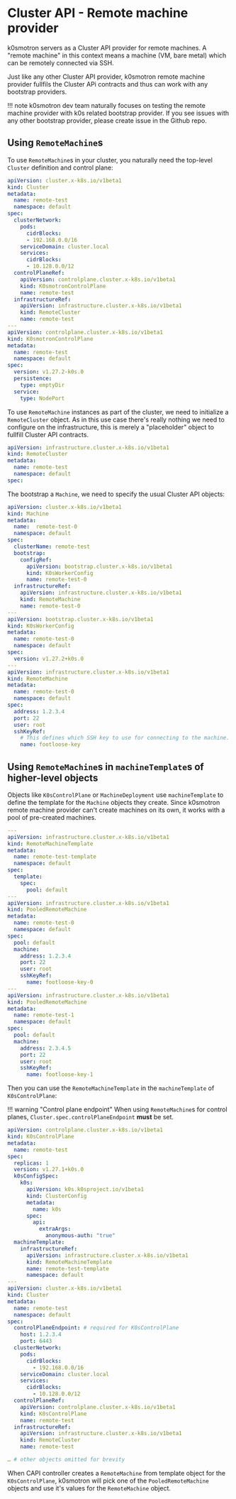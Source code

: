 # Cluster API - Remote machine provider

k0smotron servers as a Cluster API provider for remote machines. A "remote machine" in this context means a machine (VM, bare metal) which can be remotely connected via SSH.

Just like any other Cluster API provider, k0smotron remote machine provider fullfils the Cluster APi contracts and thus can work with any bootstrap providers.

!!! note
    k0smotron dev team naturally focuses on testing the remote machine provider with k0s related bootstrap provider. If you see issues with any other bootstrap provider, please create issue in the Github repo.

## Using `RemoteMachine`s

To use `RemoteMachine`s in your cluster, you naturally need the top-level `Cluster` definition and control plane:

```yaml
apiVersion: cluster.x-k8s.io/v1beta1
kind: Cluster
metadata:
  name: remote-test
  namespace: default
spec:
  clusterNetwork:
    pods:
      cidrBlocks:
      - 192.168.0.0/16
    serviceDomain: cluster.local
    services:
      cidrBlocks:
      - 10.128.0.0/12
  controlPlaneRef:
    apiVersion: controlplane.cluster.x-k8s.io/v1beta1
    kind: K0smotronControlPlane
    name: remote-test
  infrastructureRef:
    apiVersion: infrastructure.cluster.x-k8s.io/v1beta1
    kind: RemoteCluster
    name: remote-test
---
apiVersion: controlplane.cluster.x-k8s.io/v1beta1
kind: K0smotronControlPlane
metadata:
  name: remote-test
  namespace: default
spec:
  version: v1.27.2-k0s.0
  persistence:
    type: emptyDir
  service:
    type: NodePort
```

To use `RemoteMachine` instances as part of the cluster, we need to initialize a `RemoteCluster` object. As in this use case there's really nothing we need to configure on the infrastructure, this is merely a "placeholder" object to fullfill Cluster API contracts.

```yaml
apiVersion: infrastructure.cluster.x-k8s.io/v1beta1
kind: RemoteCluster
metadata:
  name: remote-test
  namespace: default
spec:
```

The bootstrap a `Machine`, we need to specify the usual Cluster API objects:

```yaml
apiVersion: cluster.x-k8s.io/v1beta1
kind: Machine
metadata:
  name:  remote-test-0
  namespace: default
spec:
  clusterName: remote-test
  bootstrap:
    configRef:
      apiVersion: bootstrap.cluster.x-k8s.io/v1beta1
      kind: K0sWorkerConfig
      name: remote-test-0
  infrastructureRef:
    apiVersion: infrastructure.cluster.x-k8s.io/v1beta1
    kind: RemoteMachine
    name: remote-test-0
---
apiVersion: bootstrap.cluster.x-k8s.io/v1beta1
kind: K0sWorkerConfig
metadata:
  name: remote-test-0
  namespace: default
spec:
  version: v1.27.2+k0s.0
---
apiVersion: infrastructure.cluster.x-k8s.io/v1beta1
kind: RemoteMachine
metadata:
  name: remote-test-0
  namespace: default
spec:
  address: 1.2.3.4
  port: 22
  user: root
  sshKeyRef:
    # This defines which SSH key to use for connecting to the machine. The Secret needs to have key 'value' with the SSH private key in it.
    name: footloose-key
```

## Using `RemoteMachine`s in `machineTemplate`s of higher-level objects

Objects like `K0sControlPlane` or `MachineDeployment` use `machineTemplate` to define the template for the `Machine` objects they create.
Since k0smotron remote machine provider can't create machines on its own, it works with a pool of pre-created machines.

```yaml
---
apiVersion: infrastructure.cluster.x-k8s.io/v1beta1
kind: RemoteMachineTemplate
metadata:
  name: remote-test-template
  namespace: default
spec:
  template:
    spec:
      pool: default
---
apiVersion: infrastructure.cluster.x-k8s.io/v1beta1
kind: PooledRemoteMachine
metadata:
  name: remote-test-0
  namespace: default
spec:
  pool: default
  machine:
    address: 1.2.3.4
    port: 22
    user: root
    sshKeyRef:
      name: footloose-key-0
---
apiVersion: infrastructure.cluster.x-k8s.io/v1beta1
kind: PooledRemoteMachine
metadata:
  name: remote-test-1
  namespace: default
spec:
  pool: default
  machine:
    address: 2.3.4.5
    port: 22
    user: root
    sshKeyRef:
      name: footloose-key-1
```

Then you can use the `RemoteMachineTemplate` in the `machineTemplate` of `K0sControlPlane`:

!!! warning "Control plane endpoint"
    When using `RemoteMachine`s for control planes, `Cluster.spec.controlPlaneEndpoint` **must** be set.

```yaml
apiVersion: controlplane.cluster.x-k8s.io/v1beta1
kind: K0sControlPlane
metadata:
  name: remote-test
spec:
  replicas: 1
  version: v1.27.1+k0s.0
  k0sConfigSpec:
    k0s:
      apiVersion: k0s.k0sproject.io/v1beta1
      kind: ClusterConfig
      metadata:
        name: k0s
      spec:
        api:
          extraArgs:
            anonymous-auth: "true"
  machineTemplate:
    infrastructureRef:
      apiVersion: infrastructure.cluster.x-k8s.io/v1beta1
      kind: RemoteMachineTemplate
      name: remote-test-template
      namespace: default
---
apiVersion: cluster.x-k8s.io/v1beta1
kind: Cluster
metadata:
  name: remote-test
  namespace: default
spec:
  controlPlaneEndpoint: # required for K0sControlPlane
    host: 1.2.3.4
    port: 6443
  clusterNetwork:
    pods:
      cidrBlocks:
        - 192.168.0.0/16
    serviceDomain: cluster.local
    services:
      cidrBlocks:
        - 10.128.0.0/12
  controlPlaneRef:
    apiVersion: controlplane.cluster.x-k8s.io/v1beta1
    kind: K0sControlPlane
    name: remote-test
  infrastructureRef:
    apiVersion: infrastructure.cluster.x-k8s.io/v1beta1
    kind: RemoteCluster
    name: remote-test

… # other objects omitted for brevity
```

When CAPI controller creates a `RemoteMachine` from template object for the `K0sControlPlane`, k0smotron will pick one of the `PooledRemoteMachine` objects and use it's values for the `RemoteMachine` object.
